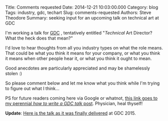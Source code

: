 Title: Comments requested
Date: 2014-12-21 10:03:00.000
Category: blog
Tags: industry, gdc, techart 
Slug: comments-requested
Authors: Steve Theodore
Summary: seeking input for an upcoming talk on technical art at GDC

I'm working a talk for [GDC](http://www.gdconf.com/) , tentatively entitled "_Technical_ Art Director? What the heck does that mean?"  

I'd love to hear thoughts from all you industry types on what the role means. That could be what you think it means for your company, or what you think it means when other people hear it, or what you think it ought to mean. 

Good anecdotes are particularly appreciated and may be shamelessly stolen :)

So please comment below and let me know what you think while I'm trying to figure out what I think...  
  
PS for future readers coming here via Google or whatnot, [this link goes to my perennial _how to write  a GDC talk_ post](submit.html). Physician, heal thyself!

**Update**: [Here is the talk as it was finally delivered](http://www.gdcvault.com/play/1021806/Art-Direction-Bootcamp-Technical-Art) at GDC 2015.


